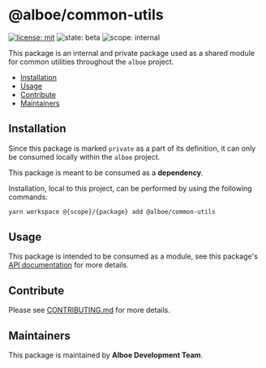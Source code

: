 # @alboe/common-utils

[![license: mit](https://img.shields.io/badge/License-MIT-blueviolet?style=flat-square)](https://github.com/alboe-development/alboe/blob/main/LICENSE)
![state: beta](https://img.shields.io/badge/State\-Beta-blue?style=flat-square)
![scope: internal](https://img.shields.io/badge/Scope-Internal-red?style=flat-square)

This package is an internal and private package used as a shared module for common utilities throughout the `alboe` project.

* [Installation](#installation)
* [Usage](#usage)
* [Contribute](#contribute)
* [Maintainers](#maintainers)

## Installation

Since this package is marked `private` as a part of its definition, it can only be consumed locally within the `alboe` project.

This package is meant to be consumed as a **dependency**.

Installation, local to this project, can be performed by using the following commands:

```bash
yarn workspace @{scope}/{package} add @alboe/common-utils
```

## Usage

This package is intended to be consumed as a module, see this package's [API documentation]() for more details.

## Contribute

Please see [CONTRIBUTING.md](https://github.com/alboe-development/alboe/blob/main/CONTRIBUTING.md) for more details.

## Maintainers

This package is maintained by **Alboe Development Team**.
